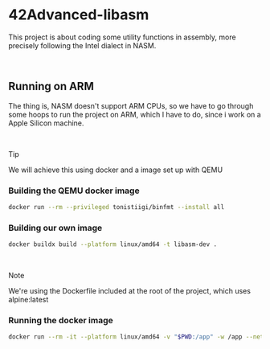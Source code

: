 # 42Advanced-libasm

This project is about coding some utility functions in assembly, more precisely following
the Intel dialect in NASM.

</br>

## Running on ARM

The thing is, NASM doesn't support ARM CPUs, so we have to go through some hoops to run the project
on ARM, which I have to do, since i work on a Apple Silicon machine.

</br>

>[!TIP]
> We will achieve this using docker and a image set up with QEMU

### Building the QEMU docker image
```bash
docker run --rm --privileged tonistiigi/binfmt --install all
```

### Building our own image
```bash
docker buildx build --platform linux/amd64 -t libasm-dev .
```

</br>

> [!NOTE]
> We're using the Dockerfile included at the root of the project, which uses alpine:latest

### Running the docker image
```bash
docker run --rm -it --platform linux/amd64 -v "$PWD:/app" -w /app --network="host" libasm-alpine zsh
```

